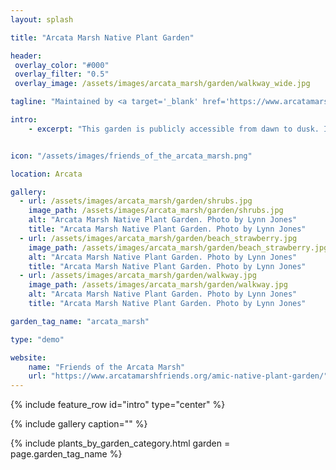 ```yaml
---
layout: splash

title: "Arcata Marsh Native Plant Garden"

header:
 overlay_color: "#000"
 overlay_filter: "0.5"
 overlay_image: /assets/images/arcata_marsh/garden/walkway_wide.jpg

tagline: "Maintained by <a target='_blank' href='https://www.arcatamarshfriends.org/amic-native-plant-garden/'>Friends of the Arcata Marsh</a>" #Note: excerpt is printed twice unless tagline is specified

intro: 
    - excerpt: "This garden is publicly accessible from dawn to dusk. It is located beside the Marsh Interpretive Center and encompasses dune and prairie habitats. The designers are sibling duo Lynne and Paul Abels who broke ground on the project in 2020."


icon: "/assets/images/friends_of_the_arcata_marsh.png" 

location: Arcata

gallery:
  - url: /assets/images/arcata_marsh/garden/shrubs.jpg
    image_path: /assets/images/arcata_marsh/garden/shrubs.jpg
    alt: "Arcata Marsh Native Plant Garden. Photo by Lynn Jones"
    title: "Arcata Marsh Native Plant Garden. Photo by Lynn Jones"
  - url: /assets/images/arcata_marsh/garden/beach_strawberry.jpg
    image_path: /assets/images/arcata_marsh/garden/beach_strawberry.jpg
    alt: "Arcata Marsh Native Plant Garden. Photo by Lynn Jones"
    title: "Arcata Marsh Native Plant Garden. Photo by Lynn Jones"
  - url: /assets/images/arcata_marsh/garden/walkway.jpg
    image_path: /assets/images/arcata_marsh/garden/walkway.jpg
    alt: "Arcata Marsh Native Plant Garden. Photo by Lynn Jones"
    title: "Arcata Marsh Native Plant Garden. Photo by Lynn Jones"

garden_tag_name: "arcata_marsh"

type: "demo"

website: 
    name: "Friends of the Arcata Marsh"
    url: "https://www.arcatamarshfriends.org/amic-native-plant-garden/" 
---
```

{% include feature_row id="intro" type="center" %}

{% include gallery caption="" %}

{% include plants_by_garden_category.html 
           garden = page.garden_tag_name %}

<!--
Bog Lupine	Lupinus polyphyllus	
California Fuschia or Margarita Fuchsia	Epilobium canum	Butseburougulh (earring)
California Hairgrass	Deschampsia cespitosa ss. holciformis	
Ceanothus	Ceanothus sp.	
Coast Goldenrod or Dune Goldenrod	Solidago spathulata	
Coast Phacelia	Phacelia californica	
Five-fingered Fern	Adiantum aleuticum	siswaqi’
Pacific Silverweed	Potentilla anserina ssp. pacifica	
Pacific Stonecrop	Sedum spathulifolium	
Pig-a-back Plant	Tolmiea menziesii	
Powdery Liveforever or Bluff Lettuce	Dudleya farinosa	
Seapink or Thrift	Armeria maritima ssp. californica	
Seep Monkeyflower	Erythranthe guttatus	
Shore Pine	Pinus contorta ssp. contorta	Wulaguluplhik
Short Oregon Grape	Berberis nervosa	
Silk Tassel	Garrya elliptica	
Snowberry	Symphoricarpos alba	
Spikenard or Elk Clover	Aralia californica	
Sticky Monkey Flower	Diplacus aurantiacus	
Stream Orchid	Epipactis gigantea	
Tufted hairgrass	Deschampsia cespitosa	
West Coast Goldenrod	Solidago elongata	
Western Azalea	Rhododendron occidentale	
Western Trillium	Trillium ovatum	
Yerba Buena	Clinopodium douglasii
-->

